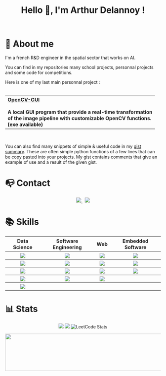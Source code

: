<h1 align="center">Hello 👋, I'm Arthur Delannoy !</h1>

<br>

# 👦 About me 

I'm a french R&D engineer in the spatial sector that works on AI. 

You can find in my repositories many school projects, personnal projects and some code for competitions.

Here is one of my last main personnal project : 
<br/><br/>
<div align="center">
  <table>
    <tr>
      <th>
        <div align="left" >
          <a href="https://github.com/ArthurDelannoyazerty/OpenCV-GUI">OpenCV-GUI</a> <br/><br/>
          A local GUI program that provide a real-time transformation<br/>
          of the image pipeline with customizable OpenCV functions.<br/>
          (exe available)<br/>
        </div>
      </th>
    </tr>
  </table>
</div><br/>

You can also find many snippets of simple & useful code in my [gist summary](https://github.com/ArthurDelannoyazerty/my-gists/). These are often simple python functions of a few lines that can be copy pasted into your projects. My gist contains comments that give an example of use and a result of the given gist.

# 📭 Contact

<p align="center">
	<a href="https://www.linkedin.com/in/arthur-delannoy/">
		<img src="https://img.shields.io/badge/-LINKEDIN-0077B5?style=for-the-badge&logo=linkedin&logoColor=white">
	</a>
	<span>&nbsp;</span>
	<a href="mailto:ah.delannoy+github@gmail.com">
		<img src="https://img.shields.io/badge/-GMAIL-D14836?style=for-the-badge&logo=gmail&logoColor=white">
	</a>
</p>


# 📚 Skills

<div align="center">
<table>
  <tr>
    <th>Data Science</th>
    <th>Software Engineering</th> 
    <th>Web</th>
    <th>Embedded Software</th>
  </tr>
  <tr>
    <th><img src="https://img.shields.io/badge/Python-3776AB.svg?style=for-the-badge&logo=Python&logoColor=white"/></th>   <!-- Python -->
    <th><img src="https://img.shields.io/badge/java-%23ED8B00.svg?style=for-the-badge&logo=openjdk&logoColor=white"/></th>   <!-- java -->
    <th><img src="https://img.shields.io/badge/HTML5-E34F26.svg?style=for-the-badge&logo=HTML5&logoColor=white"/></th>   <!-- html -->
    <th><img src="https://img.shields.io/badge/C-A8B9CC.svg?style=for-the-badge&logo=C&logoColor=black"/></th>   <!-- C -->
  </tr>
  <tr>
    <th><img src="https://img.shields.io/badge/r-%23276DC3.svg?style=for-the-badge&logo=r&logoColor=white"/></th>   <!-- R -->
    <th><img src="https://img.shields.io/badge/Git-F05032.svg?style=for-the-badge&logo=Git&logoColor=white"/></th>   <!-- git -->
    <th><img src="https://img.shields.io/badge/CSS3-1572B6.svg?style=for-the-badge&logo=CSS3&logoColor=white"/></th>   <!-- css -->
    <th><img src="https://img.shields.io/badge/Arduino-00878F.svg?style=for-the-badge&logo=Arduino&logoColor=white"/></th>   <!-- arduino -->
  </tr>
  <tr>
    <th><img src="https://img.shields.io/badge/Jupyter-F37626.svg?style=for-the-badge&logo=Jupyter&logoColor=white"/></th>   <!-- jupyter -->
    <th><img src="https://img.shields.io/badge/MySQL-4479A1.svg?style=for-the-badge&logo=MySQL&logoColor=white"/></th>   <!-- mysql -->
    <th><img src="https://img.shields.io/badge/PHP-777BB4.svg?style=for-the-badge&logo=PHP&logoColor=white"/></th>   <!-- php -->
    <th><img src="https://img.shields.io/badge/c++-%2300599C.svg?style=for-the-badge&logo=c%2B%2B&logoColor=white"/></th>   <!-- c++ -->
  </tr>
  <tr>
    <th><img src="https://img.shields.io/badge/PyTorch-%23EE4C2C.svg?style=for-the-badge&logo=PyTorch&logoColor=white"/></th>   <!-- pytorch -->
    <th><img src="https://img.shields.io/badge/LeetCode-FFA116.svg?style=for-the-badge&logo=LeetCode&logoColor=white"/></th>   <!-- leetcode -->
    <th><img src="https://img.shields.io/badge/JavaScript-F7DF1E.svg?style=for-the-badge&logo=JavaScript&logoColor=black"/></th>   <!-- javascript -->
    <th></th>
  </tr>
  <tr>
    <th><img src="https://img.shields.io/badge/TensorFlow-%23FF6F00.svg?style=for-the-badge&logo=TensorFlow&logoColor=white"/></th>   <!-- tensorflow -->
    <th></th>
    <th></th>
    <th></th>
  </tr>
</table>
</div>


# 📊 Stats

<div align="center">
  
  ![](https://github-profile-summary-cards.vercel.app/api/cards/stats?username=ArthurDelannoyazerty&theme=transparent)
  ![](http://github-profile-summary-cards.vercel.app/api/cards/profile-details?username=ArthurDelannoyazerty&theme=transparent)
  ![LeetCode Stats](https://leetcard.jacoblin.cool/user2868PG?theme=nord&font=Roboto%20Condensed)
</div>


<div align="right">
  <img src="https://komarev.com/ghpvc/?username=ArthurDelannoyAzerty&style=flat-square&color=blue" alt="" onclick="return false;"/>
</div>


<a href="https://github.com/devxb/gitanimals">
  <img
    src="https://render.gitanimals.org/lines/ArthurDelannoyazerty?pet-id=657498787666317942"
    width="600"
    height="120"
  />
</a>
  
